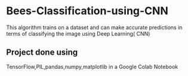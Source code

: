 # Bees-Classification-using-CNN
This algorithm trains on a dataset and can make accurate predictions in terms of classifying the image using Deep Learning( CNN)
## Project done using
TensorFlow,PIL,pandas,numpy,matplotlib in a Google Colab Notebook

